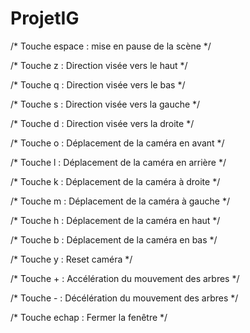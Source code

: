 ﻿# ProjetIG

/* Touche espace : mise en pause de la scène */

/* Touche z : Direction visée vers le haut */

/* Touche q : Direction visée vers le bas */

/* Touche s : Direction visée vers la gauche */

/* Touche d : Direction visée vers la droite */

/* Touche o : Déplacement de la caméra en avant */

/* Touche l : Déplacement de la caméra en arrière */

/* Touche k : Déplacement de la caméra à droite */

/* Touche m : Déplacement de la caméra à gauche */

/* Touche h : Déplacement de la caméra en haut */

/* Touche b : Déplacement de la caméra en bas */

/* Touche y : Reset caméra */

/* Touche + : Accélération du mouvement des arbres */

/* Touche - : Décélération du mouvement des arbres */

/* Touche echap : Fermer la fenêtre */
